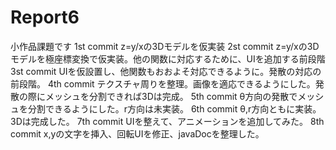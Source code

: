 # Report6
小作品課題です
1st commit z=y/xの3Dモデルを仮実装
2st commit z=y/xの3Dモデルを極座標変換で仮実装。他の関数に対応するために、UIを追加する前段階
3st commit UIを仮設置し、他関数もおおよそ対応できるように。発散の対応の前段階。
4th commit テクスチャ周りを整理。画像を適応できるようにした。発散の際にメッシュを分割できれば3Dは完成。
5th commit θ方向の発散でメッシュを分割できるようにした。r方向は未実装。
6th commit θ,r方向ともに実装。3Dは完成した。
7th commit UIを整えて、アニメーションを追加してみた。
8th commit x,yの文字を挿入、回転UIを修正、javaDocを整理した。